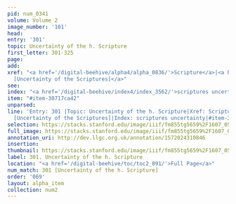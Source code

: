 ```yaml
---
pid: num_0341
volume: Volume 2
image_number: '101'
head: 
entry: '301'
topic: Uncertainty of the h. Scripture
first_letter: 301-325
page: 
add: 
xref: "<a href='/digital-beehive/alpha4/alpha_0836/'>Scripture</a>|<a href='/digital-beehive/toc/toc2_198/'>1022
  [Uncertainty of the Scriptures]</a>"
see: 
index: "<a href='/digital-beehive/index4/index_3562/'>scriptures uncertainty</a>"
item: "#item-30717ca42"
unparsed: 
line: 'Entry: 301 |Topic: Uncertainty of the h. Scripture|Xref: Scripture |Xref: 1022
  [Uncertainty of the Scriptures]|Index: scriptures uncertainty|#item-30717ca42'
selection: https://stacks.stanford.edu/image/iiif/fm855tg5659%2F1607_0568/325,4304,3031,721/full/0/default.jpg
full_image: https://stacks.stanford.edu/image/iiif/fm855tg5659%2F1607_0568/full/full/0/default.jpg
annotation_uri: http://dev.llgc.org.uk/annotation/1572024310846
insertion: 
thumbnail: https://stacks.stanford.edu/image/iiif/fm855tg5659%2F1607_0568/325,4304,600,180/250,/0/default.jpg
label: 301. Uncertainty of the h. Scripture
location: "<a href='/digital-beehive/toc/toc2_091/'>Full Page</a>"
num_match: 301 [Uncertainty of the h. Scripture]
order: '069'
layout: alpha_item
collection: num2
---
```

